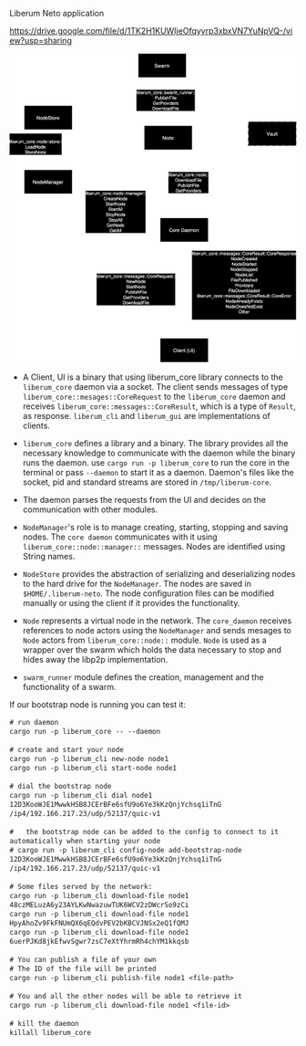 Liberum Neto application


https://drive.google.com/file/d/1TK2H1KUWIjeOfqyyrp3xbxVN7YuNpVQ-/view?usp=sharing

![](./message-diagram.svg)


* A Client, UI is a binary that using liberum_core library connects to the
`liberum_core` daemon via a socket. The client sends messages of type `liberum_core::mesages::CoreRequest`
to the `liberum_core` daemon and receives `liberum_core::messages::CoreResult`,
which is a type of `Result`, as response.
`liberum_cli` and `liberum_gui` are implementations of clients.

* `liberum_core` defines a library and a binary. The library provides all the
necessary knowledge to communicate with the daemon while the binary runs the daemon.
use `cargo run -p liberum_core` to run the core in the terminal or pass `--daemon` to
start it as a daemon. Daemon's files like the socket, pid and standard streams are stored in `/tmp/liberum-core`.

* The daemon parses the requests from the UI and decides on the communication with
other modules.

* `NodeManager`'s role is to manage creating, starting, stopping and saving nodes.
The `core daemon` communicates with it using `liberum_core::node::manager::` messages.
Nodes are identified using String names.

* `NodeStore` provides the abstraction of serializing and deserializing nodes to the
hard drive for the `NodeManager`. The nodes are saved in `$HOME/.liberum-neto`. The
node configuration files can be modified manually or using the client if it provides
the functionality.

* `Node` represents a virtual node in the network. The `core_daemon` receives references
to node actors using the `NodeManager` and sends mesages to `Node` actors from `liberum_core::node::`
module. `Node` is used as a wrapper over the swarm which holds the data necessary
to stop and hides away the libp2p implementation.

* `swarm_runner` module defines the creation, management and the functionality of
a swarm.

If our bootstrap node is running you can test it:
```
# run daemon
cargo run -p liberum_core -- --daemon

# create and start your node
cargo run -p liberum_cli new-node node1
cargo run -p liberum_cli start-node node1

# dial the bootstrap node
cargo run -p liberum_cli dial node1 12D3KooWJE1MwwkHSB8JCErBFe6sfU9o6Ye3kKzQnjYchsq1iTnG /ip4/192.166.217.23/udp/52137/quic-v1

#   the bootstrap node can be added to the config to connect to it automatically when starting your node
# cargo run -p liberum_cli config-node add-bootstrap-node 12D3KooWJE1MwwkHSB8JCErBFe6sfU9o6Ye3kKzQnjYchsq1iTnG /ip4/192.166.217.23/udp/52137/quic-v1

# Some files served by the network:
cargo run -p liberum_cli download-file node1 48czMELuzA6y23AYLKwNwazuwTUK6WCV2zDWcrSo9zCi
cargo run -p liberum_cli download-file node1 HpyAhoZv9FkFNUmQX6qEQdvPEV2bKBCVJNSx2eQ1fQMJ
cargo run -p liberum_cli download-file node1 6uerPJKd8jkEfwvSgwr7zsC7eXtYhrmRh4chYM1kkqsb

# You can publish a file of your own
# The ID of the file will be printed
cargo run -p liberum_cli publish-file node1 <file-path>

# You and all the other nodes will be able to retrieve it
cargo run -p liberum_cli download-file node1 <file-id>

# kill the daemon
killall liberum_core
```
